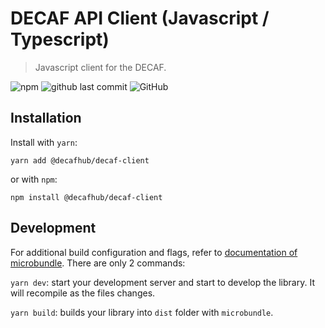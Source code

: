 # DECAF API Client (Javascript / Typescript)

> Javascript client for the DECAF.

![npm](https://img.shields.io/npm/v/@decafhub/decaf-client)
![github last commit](https://img.shields.io/github/last-commit/teloscube/decaf-client-javascript)
![GitHub](https://img.shields.io/github/license/teloscube/decaf-client-javascript)


## Installation

Install with `yarn`:

```
yarn add @decafhub/decaf-client
```
or with `npm`:

```
npm install @decafhub/decaf-client
```

## Development

For additional build configuration and flags, refer to [documentation of microbundle](https://github.com/developit/microbundle).
There are only 2 commands:

`yarn dev`: start your development server and start to develop the library. It will recompile as the files changes.

`yarn build`: builds your library into `dist` folder with `microbundle`.

